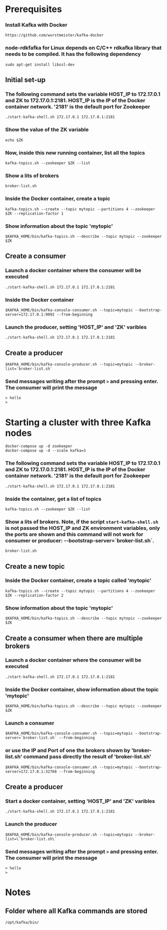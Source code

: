 # Prerequisites
### Install Kafka with Docker
```
https://github.com/wurstmeister/kafka-docker
```

### node-rdkfafka for Linux depends on C/C++ rdkafka library that needs to be compiled. It has the following dependency
```
sudo apt-get install libssl-dev
```

## Initial set-up
### The following command sets the variable HOST_IP to 172.17.0.1 and ZK to 172.17.0.1:2181. HOST_IP is the IP of the Docker container network. '2181' is the default port for Zookeeper
```
./start-kafka-shell.sh 172.17.0.1 172.17.0.1:2181
```

### Show the value of the ZK variable
```
echo $ZK
```

### Now, inside this new running container, list all the topics
```
kafka-topics.sh --zookeeper $ZK --list
```

### Show a lits of brokers
```
broker-list.sh
```

### Inside the Docker container, create a topic
```
kafka-topics.sh --create --topic mytopic --partitions 4 --zookeeper $ZK --replication-factor 1
```

### Show information about the topic 'mytopic'
```
$KAFKA_HOME/bin/kafka-topics.sh --describe --topic mytopic --zookeeper $ZK
```

## Create a consumer
### Launch a docker container where the consumer will be executed
```
./start-kafka-shell.sh 172.17.0.1 172.17.0.1:2181
```

### Inside the Docker container
```
$KAFKA_HOME/bin/kafka-console-consumer.sh --topic=mytopic --bootstrap-server=172.17.0.1:9092 --from-beginning
```

### Launch the producer, setting 'HOST_IP' and 'ZK' varibles
```
./start-kafka-shell.sh 172.17.0.1 172.17.0.1:2181
```

## Create a producer
```
$KAFKA_HOME/bin/kafka-console-producer.sh --topic=mytopic --broker-list=`broker-list.sh`
```

### Send messages writing after the prompt `>` and pressing enter. The consumer will print the message
```
> hello
>
```




# Starting a cluster with three Kafka nodes
```
docker-compose up -d zookeeper
docker-compose up -d --scale kafka=3
```

### The following command sets the variable HOST_IP to 172.17.0.1 and ZK to 172.17.0.1:2181. HOST_IP is the IP of the Docker container network. '2181' is the default port for Zookeeper
```
./start-kafka-shell.sh 172.17.0.1 172.17.0.1:2181
```

### Inside the container, get a list of topics
```
kafka-topics.sh --zookeeper $ZK --list
```

### Show a lits of brokers. Note, if the script `start-kafka-shell.sh` is not passed the HOST_IP and ZK environment variables, only the ports are shown and this command will not work for consumer or producer: --bootstrap-server=\`broker-list.sh\`.
```
broker-list.sh
```

## Create a new topic
### Inside the Docker container, create a topic called 'mytopic'
```
kafka-topics.sh --create --topic mytopic --partitions 4 --zookeeper $ZK --replication-factor 2
```

### Show information about the topic 'mytopic'
```
$KAFKA_HOME/bin/kafka-topics.sh --describe --topic mytopic --zookeeper $ZK
```

## Create a consumer when there are multiple brokers
### Launch a docker container where the consumer will be executed
```
./start-kafka-shell.sh 172.17.0.1 172.17.0.1:2181
```

### Inside the Docker container, show information about the topic 'mytopic'
```
$KAFKA_HOME/bin/kafka-topics.sh --describe --topic mytopic --zookeeper $ZK
```

### Launch a consumer
```
$KAFKA_HOME/bin/kafka-console-consumer.sh --topic=mytopic --bootstrap-server=`broker-list.sh` --from-beginning
```

### or use the IP and Port of one the brokers shown by 'broker-list.sh' command pass directly the result of 'broker-list.sh'
```
$KAFKA_HOME/bin/kafka-console-consumer.sh --topic=mytopic --bootstrap-server=172.17.0.1:32768 --from-beginning
```

## Create a producer
### Start a docker container, setting 'HOST_IP' and 'ZK' varibles
```
./start-kafka-shell.sh 172.17.0.1 172.17.0.1:2181
```

### Launch the producer
```
$KAFKA_HOME/bin/kafka-console-producer.sh --topic=mytopic --broker-list=\`broker-list.sh\`
```

### Send messages writing after the prompt `>` and pressing enter. The consumer will print the message
```
> hello
>
```




# Notes
## Folder where all Kafka commands are stored
```
/opt/kafka/bin/
```

